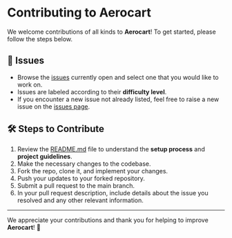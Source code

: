 # Contributing to Aerocart

We welcome contributions of all kinds to **Aerocart**! To get started, please follow the steps below.

## 🚀 Issues

- Browse the [issues](https://github.com/Archish007/Aerocart/issues) currently open and select one that you would like to work on.
- Issues are labeled according to their **difficulty level**.
- If you encounter a new issue not already listed, feel free to raise a new issue on the [issues page](https://github.com/Archish007/Aerocart/issues).

## 🛠️ Steps to Contribute

1. Review the [README.md](./README.md) file to understand the **setup process** and **project guidelines**.
2. Make the necessary changes to the codebase.
3. Fork the repo, clone it, and implement your changes.
4. Push your updates to your forked repository.
5. Submit a pull request to the main branch.
6. In your pull request description, include details about the issue you resolved and any other relevant information.

---

We appreciate your contributions and thank you for helping to improve **Aerocart**! 🙌
